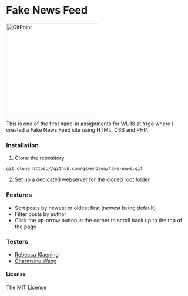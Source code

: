 # Fake News Feed
  <img alt="GitPoint" title="GitPoint" src="https://cdn.dribbble.com/users/393983/screenshots/3336307/fake_news_by_laura_guardalabene_for_junk-o.jpg" width="250">

This is one of the first hand-in assignments for WU18 at Yrgo where I created a Fake News Feed site using HTML, CSS and PHP.

### Installation
1. Clone the repository
```
git clone https://github.com/gsvendsen/fake-news.git
```
2. Set up a dedicated webserver for the cloned root folder

### Features
- Sort posts by newest or oldest first (newest being default)
- Filter posts by author
- Click the up-arrow button in the corner to scroll back up to the top of the page

### Testers
- [Rebecca Klaening](https://github.com/rebeccaklaening)
- [Charmaine Wang](https://github.com/Charmaine-wang)


#### License
The [MIT](https://github.com/gsvendsen/fake-news/blob/master/LICENSE) License
